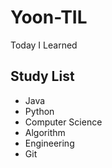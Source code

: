 # Yoon-TIL
Today I Learned

## Study List
* Java
* Python
* Computer Science
* Algorithm
* Engineering
* Git
